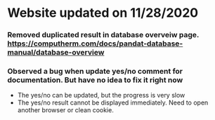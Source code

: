 # Website updated on 11/28/2020
### Removed duplicated result in database overveiw page. <https://computherm.com/docs/pandat-database-manual/database-overview>
### Observed a bug when update yes/no comment for documentation. But have no idea to fix it right now
* The yes/no can be updated, but the progress is very slow
* The yes/no result cannot be displayed immediately. Need to open another browser or clean cookie.

